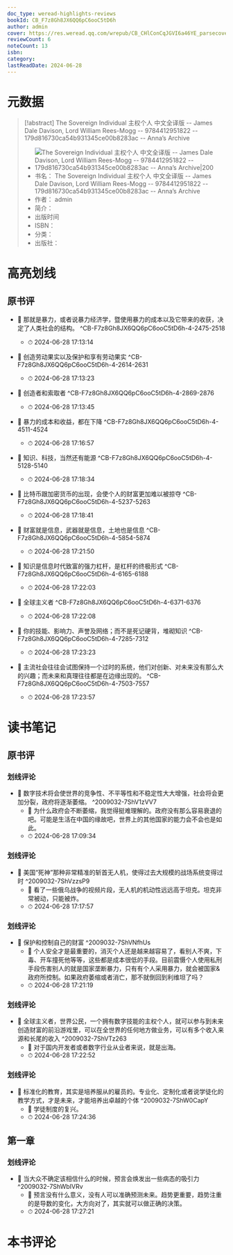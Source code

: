 ```yaml
---
doc_type: weread-highlights-reviews
bookId: CB_F7z8Gh8JX6QQ6pC6ooC5tD6h
author: admin
cover: https://res.weread.qq.com/wrepub/CB_CHlConCqJGVI6a46YE_parsecover
reviewCount: 6
noteCount: 13
isbn: 
category: 
lastReadDate: 2024-06-28
---
```

# 元数据
> [!abstract] The Sovereign Individual 主权个人 中文全译版 -- James Dale Davison, Lord William Rees-Mogg -- 9784412951822 -- 179d816730ca54b931345ce00b8283ac -- Anna’s Archive
> - ![ The Sovereign Individual 主权个人 中文全译版 -- James Dale Davison, Lord William Rees-Mogg -- 9784412951822 -- 179d816730ca54b931345ce00b8283ac -- Anna’s Archive|200](https://res.weread.qq.com/wrepub/CB_CHlConCqJGVI6a46YE_parsecover)
> - 书名： The Sovereign Individual 主权个人 中文全译版 -- James Dale Davison, Lord William Rees-Mogg -- 9784412951822 -- 179d816730ca54b931345ce00b8283ac -- Anna’s Archive
> - 作者： admin
> - 简介： 
> - 出版时间 
> - ISBN： 
> - 分类： 
> - 出版社： 

# 高亮划线

## 原书评


- 📌 那就是暴力，或者说暴力经济学，暨使用暴力的成本以及它带来的收获，决定了人类社会的结构。 ^CB-F7z8Gh8JX6QQ6pC6ooC5tD6h-4-2475-2518
    - ⏱ 2024-06-28 17:13:14 

- 📌 创造劳动果实以及保护和享有劳动果实 ^CB-F7z8Gh8JX6QQ6pC6ooC5tD6h-4-2614-2631
    - ⏱ 2024-06-28 17:13:23 

- 📌 创造者和索取者 ^CB-F7z8Gh8JX6QQ6pC6ooC5tD6h-4-2869-2876
    - ⏱ 2024-06-28 17:13:45 

- 📌 暴力的成本和收益，都在下降 ^CB-F7z8Gh8JX6QQ6pC6ooC5tD6h-4-4511-4524
    - ⏱ 2024-06-28 17:16:57 

- 📌 知识、科技，当然还有能源 ^CB-F7z8Gh8JX6QQ6pC6ooC5tD6h-4-5128-5140
    - ⏱ 2024-06-28 17:18:34 

- 📌 比特币跟加密货币的出现，会使个人的财富更加难以被掠夺 ^CB-F7z8Gh8JX6QQ6pC6ooC5tD6h-4-5237-5263
    - ⏱ 2024-06-28 17:18:41 

- 📌 财富就是信息，武器就是信息，土地也是信息 ^CB-F7z8Gh8JX6QQ6pC6ooC5tD6h-4-5854-5874
    - ⏱ 2024-06-28 17:21:50 

- 📌 知识是信息时代致富的强力杠杆，是杠杆的终极形式 ^CB-F7z8Gh8JX6QQ6pC6ooC5tD6h-4-6165-6188
    - ⏱ 2024-06-28 17:22:03 

- 📌 全球主义者 ^CB-F7z8Gh8JX6QQ6pC6ooC5tD6h-4-6371-6376
    - ⏱ 2024-06-28 17:22:08 
 

- 📌 你的技能、影响力、声誉及网络；而不是死记硬背，堆砌知识 ^CB-F7z8Gh8JX6QQ6pC6ooC5tD6h-4-7285-7312
    - ⏱ 2024-06-28 17:23:23 

- 📌 主流社会往往会试图保持一个过时的系统，他们对创新、对未来没有那么大的兴趣；而未来和真理往往都是在边缘出现的。 ^CB-F7z8Gh8JX6QQ6pC6ooC5tD6h-4-7503-7557
    - ⏱ 2024-06-28 17:23:57 
 
# 读书笔记

## 原书评

### 划线评论
- 📌 数字技术将会使世界的竞争性、不平等性和不稳定性大大增强，社会将会更加分裂，政府将逐渐萎缩。  ^2009032-7ShV1zVV7
    - 💭 为什么政府会不断萎缩，我觉得挺难理解的。政府没有那么容易衰退的吧。可能是生活在中国的缘故吧，世界上的其他国家的能力会不会也是如此。
    - ⏱ 2024-06-28 17:09:34

### 划线评论
- 📌 美国“死神”那种非常精准的斩首无人机，使得过去大规模的战场系统变得过时  ^2009032-7ShVzzsP9
    - 💭 看了一些俄乌战争的视频片段，无人机的机动性远远高于坦克。坦克非常被动，只能被炸。
    - ⏱ 2024-06-28 17:17:57

### 划线评论
- 📌 保护和控制自己的财富  ^2009032-7ShVNfhUs
    - 💭 个人安全才是最重要的，消灭个人还是越来越容易了，看别人不爽，下毒、开车撞死他等等，这些都是成本很低的手段。目前震慑个人使用私刑手段伤害别人的就是国家垄断暴力，只有有个人采用暴力，就会被国家&政府所控制。如果政府萎缩或者消亡，那不就倒回到利维坦了吗？
    - ⏱ 2024-06-28 17:21:19

### 划线评论
- 📌 全球主义者，世界公民，一个拥有数字技能的主权个人，就可以参与到未来创造财富的前沿游戏里，可以在全世界的任何地方做业务，可以有多个收入来源和长尾的收入  ^2009032-7ShVTz263
    - 💭 对于国内开发者或者数字行业从业者来说，就是出海。
    - ⏱ 2024-06-28 17:22:52

### 划线评论
- 📌 标准化的教育，其实是培养服从的雇员的。专业化、定制化或者说学徒化的教学方式，才是未来，才能培养出卓越的个体  ^2009032-7ShW0CapY
    - 💭 学徒制度的复兴。
    - ⏱ 2024-06-28 17:24:36
   
## 第一章

### 划线评论
- 📌 当大众不确定该相信什么的时候，预言会焕发出一些病态的吸引力  ^2009032-7ShWbIVRv
    - 💭 预言没有什么意义，没有人可以准确预测未来。趋势更重要，趋势注重的是导数的变化，大方向对了，其实就可以做正确的决策。
    - ⏱ 2024-06-28 17:27:21
   
# 本书评论
